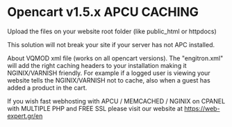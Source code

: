 # Opencart v1.5.x APCU CACHING
Upload the files on your website root folder (like public_html or httpdocs)

This solution will not break your site if your server has not APC installed.

About VQMOD xml file (works on all opencart versions).
The "engitron.xml" will add the right caching headers to your installation making it NGINIX/VARNISH friendly. For example if a logged user is viewing your website tells the NGINIX/VARNISH not to cache, also when a guest has added a product in the cart.


If you wish fast webhosting with APCU / MEMCACHED / NGINIX on CPANEL with MULTIPLE PHP and FREE SSL please visit our website at https://web-expert.gr/en
